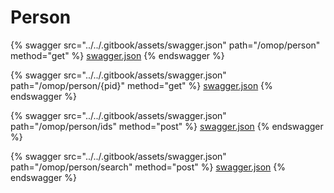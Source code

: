 # Person

{% swagger src="../../.gitbook/assets/swagger.json" path="/omop/person" method="get" %}
[swagger.json](../../.gitbook/assets/swagger.json)
{% endswagger %}

{% swagger src="../../.gitbook/assets/swagger.json" path="/omop/person/{pid}" method="get" %}
[swagger.json](../../.gitbook/assets/swagger.json)
{% endswagger %}

{% swagger src="../../.gitbook/assets/swagger.json" path="/omop/person/ids" method="post" %}
[swagger.json](../../.gitbook/assets/swagger.json)
{% endswagger %}

{% swagger src="../../.gitbook/assets/swagger.json" path="/omop/person/search" method="post" %}
[swagger.json](../../.gitbook/assets/swagger.json)
{% endswagger %}

